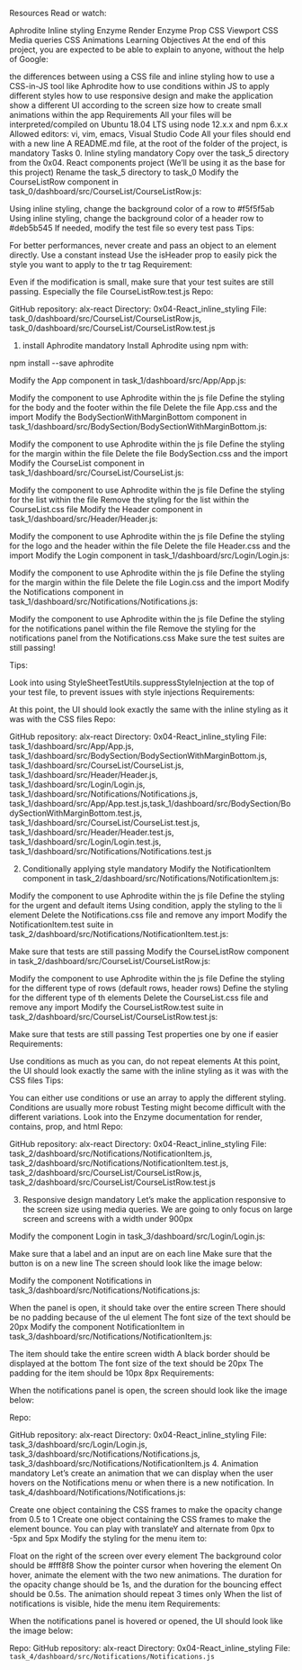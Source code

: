 
Resources
Read or watch:

Aphrodite
Inline styling
Enzyme Render
Enzyme Prop
CSS Viewport
CSS Media queries
CSS Animations
Learning Objectives
At the end of this project, you are expected to be able to explain to anyone, without the help of Google:

the differences between using a CSS file and inline styling
how to use a CSS-in-JS tool like Aphrodite
how to use conditions within JS to apply different styles
how to use responsive design and make the application show a different UI according to the screen size
how to create small animations within the app
Requirements
All your files will be interpreted/compiled on Ubuntu 18.04 LTS using node 12.x.x and npm 6.x.x
Allowed editors: vi, vim, emacs, Visual Studio Code
All your files should end with a new line
A README.md file, at the root of the folder of the project, is mandatory
Tasks
0. Inline styling
mandatory
Copy over the task_5 directory from the 0x04. React components project (We’ll be using it as the base for this project)
Rename the task_5 directory to task_0
Modify the CourseListRow component in task_0/dashboard/src/CourseList/CourseListRow.js:

Using inline styling, change the background color of a row to #f5f5f5ab
Using inline styling, change the background color of a header row to #deb5b545
If needed, modify the test file so every test pass
Tips:

For better performances, never create and pass an object to an element directly. Use a constant instead
Use the isHeader prop to easily pick the style you want to apply to the tr tag
Requirement:

Even if the modification is small, make sure that your test suites are still passing. Especially the file CourseListRow.test.js
Repo:

GitHub repository: alx-react
Directory: 0x04-React_inline_styling
File: task_0/dashboard/src/CourseList/CourseListRow.js, task_0/dashboard/src/CourseList/CourseListRow.test.js

1. install Aphrodite
mandatory
Install Aphrodite using npm with:

npm install --save aphrodite

Modify the App component in task_1/dashboard/src/App/App.js:

Modify the component to use Aphrodite within the js file
Define the styling for the body and the footer within the file
Delete the file App.css and the import
Modify the BodySectionWithMarginBottom component in task_1/dashboard/src/BodySection/BodySectionWithMarginBottom.js:

Modify the component to use Aphrodite within the js file
Define the styling for the margin within the file
Delete the file BodySection.css and the import
Modify the CourseList component in task_1/dashboard/src/CourseList/CourseList.js:

Modify the component to use Aphrodite within the js file
Define the styling for the list within the file
Remove the styling for the list within the CourseList.css file
Modify the Header component in task_1/dashboard/src/Header/Header.js:

Modify the component to use Aphrodite within the js file
Define the styling for the logo and the header within the file
Delete the file Header.css and the import
Modify the Login component in task_1/dashboard/src/Login/Login.js:

Modify the component to use Aphrodite within the js file
Define the styling for the margin within the file
Delete the file Login.css and the import
Modify the Notifications component in task_1/dashboard/src/Notifications/Notifications.js:

Modify the component to use Aphrodite within the js file
Define the styling for the notifications panel within the file
Remove the styling for the notifications panel from the Notifications.css
Make sure the test suites are still passing!

Tips:

Look into using StyleSheetTestUtils.suppressStyleInjection at the top of your test file, to prevent issues with style injections
Requirements:

At this point, the UI should look exactly the same with the inline styling as it was with the CSS files
Repo:

GitHub repository: alx-react
Directory: 0x04-React_inline_styling
File: task_1/dashboard/src/App/App.js, task_1/dashboard/src/BodySection/BodySectionWithMarginBottom.js, task_1/dashboard/src/CourseList/CourseList.js, task_1/dashboard/src/Header/Header.js, task_1/dashboard/src/Login/Login.js, task_1/dashboard/src/Notifications/Notifications.js, task_1/dashboard/src/App/App.test.js,task_1/dashboard/src/BodySection/BodySectionWithMarginBottom.test.js, task_1/dashboard/src/CourseList/CourseList.test.js, task_1/dashboard/src/Header/Header.test.js, task_1/dashboard/src/Login/Login.test.js, task_1/dashboard/src/Notifications/Notifications.test.js

2. Conditionally applying style
mandatory
Modify the NotificationItem component in task_2/dashboard/src/Notifications/NotificationItem.js:

Modify the component to use Aphrodite within the js file
Define the styling for the urgent and default items
Using condition, apply the styling to the li element
Delete the Notifications.css file and remove any import
Modify the NotificationItem.test suite in task_2/dashboard/src/Notifications/NotificationItem.test.js:

Make sure that tests are still passing
Modify the CourseListRow component in task_2/dashboard/src/CourseList/CourseListRow.js:

Modify the component to use Aphrodite within the js file
Define the styling for the different type of rows (default rows, header rows)
Define the styling for the different type of th elements
Delete the CourseList.css file and remove any import
Modify the CourseListRow.test suite in task_2/dashboard/src/CourseList/CourseListRow.test.js:

Make sure that tests are still passing
Test properties one by one if easier
Requirements:

Use conditions as much as you can, do not repeat elements
At this point, the UI should look exactly the same with the inline styling as it was with the CSS files
Tips:

You can either use conditions or use an array to apply the different styling. Conditions are usually more robust
Testing might become difficult with the different variations. Look into the Enzyme documentation for render, contains, prop, and html
Repo:

GitHub repository: alx-react
Directory: 0x04-React_inline_styling
File: task_2/dashboard/src/Notifications/NotificationItem.js, task_2/dashboard/src/Notifications/NotificationItem.test.js, task_2/dashboard/src/CourseList/CourseListRow.js, task_2/dashboard/src/CourseList/CourseListRow.test.js

3. Responsive design
mandatory
Let’s make the application responsive to the screen size using media queries. We are going to only focus on large screen and screens with a width under 900px

Modify the component Login in task_3/dashboard/src/Login/Login.js:

Make sure that a label and an input are on each line
Make sure that the button is on a new line
The screen should look like the image below:


Modify the component Notifications in task_3/dashboard/src/Notifications/Notifications.js:

When the panel is open, it should take over the entire screen
There should be no padding because of the ul element
The font size of the text should be 20px
Modify the component NotificationItem in task_3/dashboard/src/Notifications/NotificationItem.js:

The item should take the entire screen width
A black border should be displayed at the bottom
The font size of the text should be 20px
The padding for the item should be 10px 8px
Requirements:

When the notifications panel is open, the screen should look like the image below:


Repo:

GitHub repository: alx-react
Directory: 0x04-React_inline_styling
File: task_3/dashboard/src/Login/Login.js, task_3/dashboard/src/Notifications/Notifications.js, task_3/dashboard/src/Notifications/NotificationItem.js
4. Animation
mandatory
Let’s create an animation that we can display when the user hovers on the Notifications menu or when there is a new notification. In task_4/dashboard/Notifications/Notifications.js:

Create one object containing the CSS frames to make the opacity change from 0.5 to 1
Create one object containing the CSS frames to make the element bounce. You can play with translateY and alternate from 0px to -5px and 5px
Modify the styling for the menu item to:

Float on the right of the screen over every element
The background color should be #fff8f8
Show the pointer cursor when hovering the element
On hover, animate the element with the two new animations. The duration for the opacity change should be 1s, and the duration for the bouncing effect should be 0.5s. The animation should repeat 3 times only
When the list of notifications is visible, hide the menu item
Requirements:

When the notifications panel is hovered or opened, the UI should look like the image below:



Repo:
GitHub repository: alx-react
Directory: 0x04-React_inline_styling
File: `task_4/dashboard/src/Notifications/Notifications.js`
